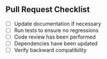 ## Pull Request Checklist

- [ ] Update documentation if necessary
- [ ] Run tests to ensure no regressions
- [ ] Code review has been performed
- [ ] Dependencies have been updated
- [ ] Verify backward compatibility

